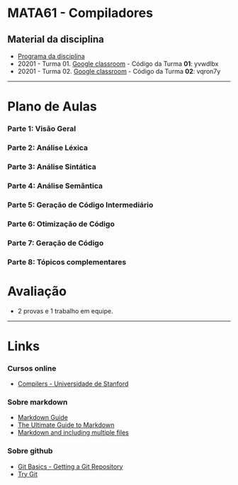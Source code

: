 # MATA61 - Compiladores
## Material da disciplina

+ [Programa da disciplina](../master/MATA61-Compiladores-20122.pdf)
+ 20201 - Turma 01. [Google classroom](https://classroom.google.com/c/Mzk4MjUwNTM3MDZa) - Código da Turma **01**: yvwdlbx
+ 20201 - Turma 02. [Google classroom](https://classroom.google.com/c/Mzk4MjUwNTM3MjJa) - Código da Turma **02**: vqron7y

---
# Plano de Aulas

### Parte 1: Visão Geral

### Parte 2: Análise Léxica

### Parte 3: Análise Sintática

### Parte 4: Análise Semântica

### Parte 5: Geração de Código Intermediário

### Parte 6: Otimização de Código

### Parte 7: Geração de Código

### Parte 8: Tópicos complementares


# Avaliação

- 2 provas e 1 trabalho em equipe.
--- 

# Links

### Cursos online 

+ [Compilers - Universidade de Stanford](http://openclassroom.stanford.edu/MainFolder/CoursePage.php?course=Compilers) 

### Sobre markdown

+ [Markdown Guide](https://www.markdownguide.org/basic-syntax/)
+ [The Ultimate Guide to Markdown](https://blog.ghost.org/markdown/)
+ [Markdown and including multiple files](https://stackoverflow.com/questions/4779582/markdown-and-including-multiple-files)

### Sobre github 

+ [Git Basics - Getting a Git Repository](https://git-scm.com/book/en/v2/Git-Basics-Getting-a-Git-Repository)
+ [Try Git](https://try.github.io/levels/1/challenges/1)
